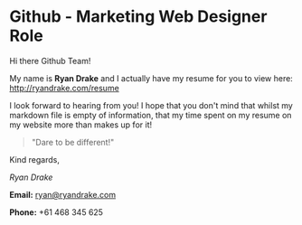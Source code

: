 # Github - Marketing Web Designer Role

Hi there Github Team!

My name is **Ryan Drake** and I actually have my resume for you to view here: http://ryandrake.com/resume

I look forward to hearing from you! I hope that you don't mind that whilst my markdown file is empty of information,
that my time spent on my resume on my website more than makes up for it!

<blockquote>
<p>"Dare to be different!"</p>
</blockquote>

Kind regards,

*Ryan Drake*

**Email:** ryan@ryandrake.com

**Phone:** +61 468 345 625
